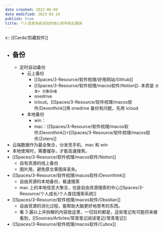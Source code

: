 ```yaml
---
date created: 2022-06-09
date modified: 2023-03-14
publish: true
title: 个人信息系统涉及的核心软件和云服务
---
```

x:: [[Cards/剪藏软件]]

- ## 备份
	- 定时自动备份
		- 云上备份
			- [[Spaces/3-Resource/软件梳理/好用网站/Github]]
			- [[Spaces/3-Resource/软件梳理/macos软件/Notion]]- 本质是 `文本+ 对象存储`
			- onedrive
			- icloud，[[Spaces/3-Resource/软件梳理/macos软件/Devonthink]]用 onedrive 备份有问题，先用 icloud
		- 本地备份
			- win：
			- mac：[[Spaces/3-Resource/软件梳理/macos软件/Devonthink]]+[[Spaces/3-Resource/软件梳理/macos软件/Zotero]]
- 云端数据作为最全聚合，分发至手机、mac 和 win
- 本地使用时，需要缓存，才能高速搜索。
- [[Spaces/3-Resource/软件梳理/macos软件/Notion]]
	- 自有资源的线上备份
	- 图片用，避免原文章图床丢失。
- [[Spaces/3-Resource/软件梳理/macos软件/Devonthink]]
	- 自由资源的本地备份，极速搜索
	- mac 上的本地信息大聚合，也是自由资源搜索的中心[[Spaces/3-Resource/个人成长/个人查找搜索系统]]
- [[Spaces/3-Resource/软件梳理/macos软件/Obsidian]]
	- 自由资源的消化过程，能帮助大脑更好地思考的东西。
	- 看 3 遍以上并拆解的内容放这里，一切目的都是，这些笔记有可能将来被看到，[[Sources/Articles/常青笔记阅读笔记/常青笔记]]
- [[Spaces/3-Resource/软件梳理/macos软件/Cubox]]